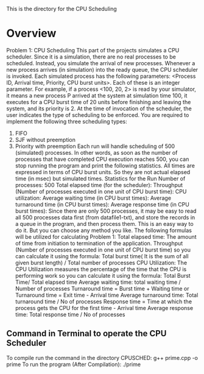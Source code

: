 This is the directory for the CPU Scheduling

# Overview

Problem 1: CPU Scheduling
This part of the projects simulates a CPU scheduler. Since it is a simulation, there are no
real processes to be scheduled. Instead, you simulate the arrival of new processes.
Whenever a new process arrives (in simulation) into the ready queue, the CPU scheduler
is invoked. Each simulated process has the following parameters: <Process ID, Arrival
time, Priority, CPU burst units>. Each of these is an integer parameter.
For example, if a process <100, 20, 2> is read by your simulator, it means a new process
P arrived at the system at simulation time 100, it executes for a CPU burst time of 20
units before finishing and leaving the system, and its priority is 2. At the time of
invocation of the scheduler, the user indicates the type of scheduling to be enforced. You
are required to implement the following three scheduling types:
1. FIFO
2. SJF without preemption
3. Priority with preemption
Each run will handle scheduling of 500 (simulated) processes. In other words, as soon as
the number of processes that have completed CPU execution reaches 500, you can stop
running the program and print the following statistics. All times are expressed in terms
of CPU burst units. So they are not actual elapsed time (in msec) but simulated times.
Statistics for the Run
Number of processes: 500
Total elapsed time (for the scheduler):
Throughput (Number of processes executed in one unit of CPU burst time):
CPU utilization:
Average waiting time (in CPU burst times):
Average turnaround time (in CPU burst times): Average response
time (in CPU burst times):
Since there are only 500 processes, it may be easy to read all 500 processes data first
(from datafile1-txt), and store the records in a queue in the program, and then process
them. This is an easy way to do it. But you can choose any method you like.
The following formulas will be utilized for calculating Problem 1:
Total elapsed time: The amount of time from initiation to termination of the application.
Throughput (Number of processes executed in one unit of CPU burst time) so you can calculate it using the formula: Total burst
time( It is the sum of all given burst length) / Total number of processes
CPU Utilization: The CPU Utilization measures the percentage of the time that the CPU is performing work so you can calculate it
using the formula: Total Burst Time/ Total elapsed time
Average waiting time: total waiting time / Number of processes
Turnaround time = Burst time + Waiting time
or
Turnaround time = Exit time - Arrival time
Average turnaround time: Total turnaround time / No of processes
Response time = Time at which the process gets the CPU for the first time - Arrival time
Average response time: Total response time / No of processes

## Command in Terminal to operate the CPU Scheduler
To compile run the command in the directory CPUSCHED: g++ prime.cpp -o prime
To run the program (After Compilation): ./prime